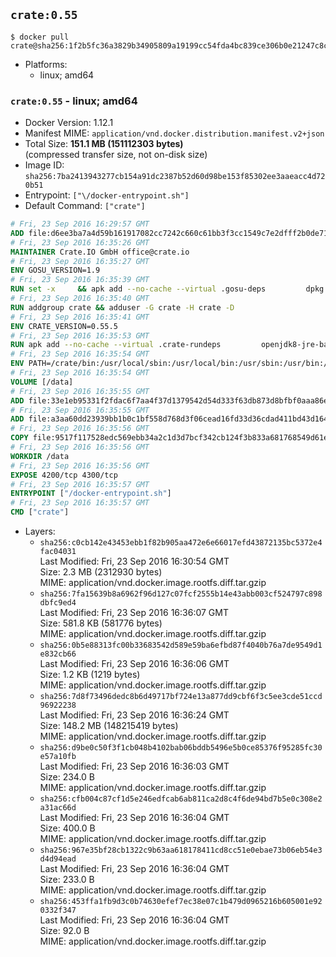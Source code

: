 ## `crate:0.55`

```console
$ docker pull crate@sha256:1f2b5fc36a3829b34905809a19199cc54fda4bc839ce306b0e21247c8c74a904
```

-	Platforms:
	-	linux; amd64

### `crate:0.55` - linux; amd64

-	Docker Version: 1.12.1
-	Manifest MIME: `application/vnd.docker.distribution.manifest.v2+json`
-	Total Size: **151.1 MB (151112303 bytes)**  
	(compressed transfer size, not on-disk size)
-	Image ID: `sha256:7ba2413943277cb154a91dc2387b52d60d98be153f85302ee3aaeacc4d720b51`
-	Entrypoint: `["\/docker-entrypoint.sh"]`
-	Default Command: `["crate"]`

```dockerfile
# Fri, 23 Sep 2016 16:29:57 GMT
ADD file:d6ee3ba7a4d59b161917082cc7242c660c61bb3f3cc1549c7e2dfff2b0de7104 in / 
# Fri, 23 Sep 2016 16:35:26 GMT
MAINTAINER Crate.IO GmbH office@crate.io
# Fri, 23 Sep 2016 16:35:27 GMT
ENV GOSU_VERSION=1.9
# Fri, 23 Sep 2016 16:35:39 GMT
RUN set -x     && apk add --no-cache --virtual .gosu-deps         dpkg         gnupg         curl     && export ARCH=$(echo $(dpkg --print-architecture) | cut -d"-" -f3)     && curl -o /usr/local/bin/gosu -fSL "https://github.com/tianon/gosu/releases/download/$GOSU_VERSION/gosu-$ARCH"     && curl -o /usr/local/bin/gosu.asc -fSL "https://github.com/tianon/gosu/releases/download/$GOSU_VERSION/gosu-$ARCH.asc"     && export GNUPGHOME="$(mktemp -d)"     && gpg --keyserver ha.pool.sks-keyservers.net --recv-keys B42F6819007F00F88E364FD4036A9C25BF357DD4     && gpg --batch --verify /usr/local/bin/gosu.asc /usr/local/bin/gosu     && rm -r "$GNUPGHOME" /usr/local/bin/gosu.asc     && chmod +x /usr/local/bin/gosu     && gosu nobody true     && apk del .gosu-deps
# Fri, 23 Sep 2016 16:35:40 GMT
RUN addgroup crate && adduser -G crate -H crate -D
# Fri, 23 Sep 2016 16:35:41 GMT
ENV CRATE_VERSION=0.55.5
# Fri, 23 Sep 2016 16:35:53 GMT
RUN apk add --no-cache --virtual .crate-rundeps         openjdk8-jre-base         python3         openssl         sigar     && apk add --no-cache --virtual .build-deps         curl         gnupg         tar     && curl -fSL -O https://cdn.crate.io/downloads/releases/crate-$CRATE_VERSION.tar.gz     && curl -fSL -O https://cdn.crate.io/downloads/releases/crate-$CRATE_VERSION.tar.gz.asc     && export GNUPGHOME="$(mktemp -d)"     && gpg --keyserver ha.pool.sks-keyservers.net --recv-keys 90C23FC6585BC0717F8FBFC37FAAE51A06F6EAEB     && gpg --batch --verify crate-$CRATE_VERSION.tar.gz.asc crate-$CRATE_VERSION.tar.gz     && rm -r "$GNUPGHOME" crate-$CRATE_VERSION.tar.gz.asc     && mkdir /crate     && tar -xf crate-$CRATE_VERSION.tar.gz -C /crate --strip-components=1     && ln -s /usr/bin/python3 /usr/bin/python     && rm /crate/plugins/sigar/lib/libsigar-amd64-linux.so     && chown -R crate /crate     && apk del .build-deps
# Fri, 23 Sep 2016 16:35:54 GMT
ENV PATH=/crate/bin:/usr/local/sbin:/usr/local/bin:/usr/sbin:/usr/bin:/sbin:/bin
# Fri, 23 Sep 2016 16:35:54 GMT
VOLUME [/data]
# Fri, 23 Sep 2016 16:35:55 GMT
ADD file:33e1eb95331f2fdac6f7aa4f37d1379542d54d333f63db873d8bfbf0aaa86e2d in /crate/config/crate.yml 
# Fri, 23 Sep 2016 16:35:55 GMT
ADD file:a3aa60dd23939bb1b0c1bf558d768d3f06cead16fd33d36cdad411bd43d16448 in /crate/config/logging.yml 
# Fri, 23 Sep 2016 16:35:56 GMT
COPY file:9517f117528edc569ebb34a2c1d3d7bcf342cb124f3b833a681768549d61ebfb in / 
# Fri, 23 Sep 2016 16:35:56 GMT
WORKDIR /data
# Fri, 23 Sep 2016 16:35:56 GMT
EXPOSE 4200/tcp 4300/tcp
# Fri, 23 Sep 2016 16:35:57 GMT
ENTRYPOINT ["/docker-entrypoint.sh"]
# Fri, 23 Sep 2016 16:35:57 GMT
CMD ["crate"]
```

-	Layers:
	-	`sha256:c0cb142e43453ebb1f82b905aa472e6e66017efd43872135bc5372e4fac04031`  
		Last Modified: Fri, 23 Sep 2016 16:30:54 GMT  
		Size: 2.3 MB (2312930 bytes)  
		MIME: application/vnd.docker.image.rootfs.diff.tar.gzip
	-	`sha256:7fa15639b8a6962f96d127c07fcf2555b14e43abb003cf524797c898dbfc9ed4`  
		Last Modified: Fri, 23 Sep 2016 16:36:07 GMT  
		Size: 581.8 KB (581776 bytes)  
		MIME: application/vnd.docker.image.rootfs.diff.tar.gzip
	-	`sha256:0b5e88313fc00b33683542d589e59ba6efbd87f4040b76a7de9549d1e832cb66`  
		Last Modified: Fri, 23 Sep 2016 16:36:06 GMT  
		Size: 1.2 KB (1219 bytes)  
		MIME: application/vnd.docker.image.rootfs.diff.tar.gzip
	-	`sha256:7d8f73496dedc8b6d49717bf724e13a877dd9cbf6f3c5ee3cde51ccd96922238`  
		Last Modified: Fri, 23 Sep 2016 16:36:24 GMT  
		Size: 148.2 MB (148215419 bytes)  
		MIME: application/vnd.docker.image.rootfs.diff.tar.gzip
	-	`sha256:d9be0c50f3f1cb048b4102bab06bddb5496e5b0ce85376f95285fc30e57a10fb`  
		Last Modified: Fri, 23 Sep 2016 16:36:03 GMT  
		Size: 234.0 B  
		MIME: application/vnd.docker.image.rootfs.diff.tar.gzip
	-	`sha256:cfb004c87cf1d5e246edfcab6ab811ca2d8c4f6de94bd7b5e0c308e2a31ac66d`  
		Last Modified: Fri, 23 Sep 2016 16:36:04 GMT  
		Size: 400.0 B  
		MIME: application/vnd.docker.image.rootfs.diff.tar.gzip
	-	`sha256:967e35bf28cb1322c9b63aa618178411cd8cc51e0ebae73b06eb54e3d4d94ead`  
		Last Modified: Fri, 23 Sep 2016 16:36:04 GMT  
		Size: 233.0 B  
		MIME: application/vnd.docker.image.rootfs.diff.tar.gzip
	-	`sha256:453ffa1fb9d3c0b74630efef7ec38e07c1b479d0965216b605001e920332f347`  
		Last Modified: Fri, 23 Sep 2016 16:36:04 GMT  
		Size: 92.0 B  
		MIME: application/vnd.docker.image.rootfs.diff.tar.gzip
